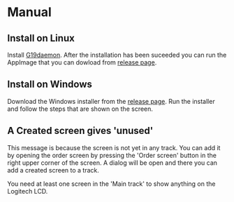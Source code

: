 # Manual

## Install on Linux

Install [G19daemon](https://github.com/mortendynamite/g19daemon/releases). After the installation has been suceeded you can run the AppImage that you can dowload from [release page](https://github.com/lonelobo0070/Hardware-Monitor-Applet/releases).

## Install on Windows

Download the Windows installer from the [release page](https://github.com/lonelobo0070/Hardware-Monitor-Applet/releases). Run the installer and follow the steps that are shown on the screen.

## A Created screen gives 'unused'

This message is because the screen is not yet in any track. You can add it by opening the order screen by pressing the 'Order screen' button in the right upper corner of the screen. A dialog will be open and there you can add a created screen to a track.

You need at least one screen in the 'Main track' to show anything on the Logitech LCD.
